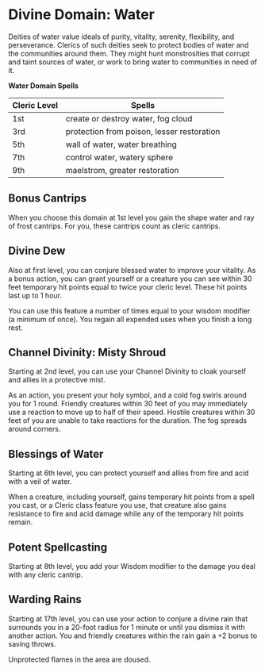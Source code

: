 # Divine Domain: Water
Deities of water value ideals of purity, vitality, serenity, flexibility, and perseverance. Clerics of such deities seek to protect bodies of water and the communities around them. They might hunt monstrosities that corrupt and taint sources of water, or work to bring water to communities in need of it.

**Water Domain Spells**

Cleric Level | Spells
------------ | ---------
1st | create or destroy water, fog cloud
3rd | protection from poison, lesser restoration
5th | wall of water, water breathing
7th | control water, watery sphere
9th | maelstrom, greater restoration

## Bonus Cantrips
When you choose this domain at 1st level you gain the shape water and ray of frost cantrips. For you, these cantrips count as cleric cantrips.

## Divine Dew
Also at first level, you can conjure blessed water to improve your vitality. As a bonus action, you can grant yourself or a creature you can see within 30 feet temporary hit points equal to twice your cleric level. These hit points last up to 1 hour.

You can use this feature a number of times equal to your wisdom modifier (a minimum of once). You regain all expended uses when you finish a long rest.

## Channel Divinity: Misty Shroud
Starting at 2nd level, you can use your Channel Divinity to cloak yourself and allies in a protective mist.

As an action, you present your holy symbol, and a cold fog swirls around you for 1 round. Friendly creatures within 30 feet of you may immediately use a reaction to move up to half of their speed. Hostile creatures within 30 feet of you are unable to take reactions for the duration. The fog spreads around corners.

## Blessings of Water
Starting at 6th level, you can protect yourself and allies from fire and acid with a veil of water.

When a creature, including yourself, gains temporary hit points from a spell you cast, or a Cleric class feature you use, that creature also gains resistance to fire and acid damage while any of the temporary hit points remain.

## Potent Spellcasting
Starting at 8th level, you add your Wisdom modifier to the damage you deal with any cleric cantrip.

## Warding Rains
Starting at 17th level, you can use your action to conjure a divine rain that surrounds you in a 20-foot radius for 1 minute or until you dismiss it with another action. You and friendly creatures within the rain gain a +2 bonus to saving throws.

Unprotected flames in the area are doused.